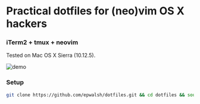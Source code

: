# Practical dotfiles for (neo)vim OS X hackers

### iTerm2 + tmux + neovim

Tested on Mac OS X Sierra (10.12.5).

![demo](images/demo2.gif)


### Setup

```bash
git clone https://github.com/epwalsh/dotfiles.git && cd dotfiles && source bootstrap.sh
```

